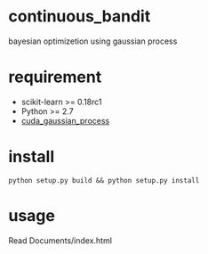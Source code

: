 # continuous_bandit
bayesian optimizetion using gaussian process

# requirement
* scikit-learn >= 0.18rc1
* Python >= 2.7
* [cuda_gaussian_process](https://github.com/y-mitsui/cuda_gaussian_process "cuda_gaussian_process")

# install
```
python setup.py build && python setup.py install
```

# usage
Read Documents/index.html
